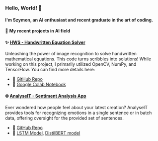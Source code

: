 ### Hello, World! 👋 
#### I'm Szymon, an AI enthusiast and recent graduate in the art of coding.


🚀 **My recent projects in AI field**

#### ✨ [HWS - Handwritten Equation Solver](https://example.com/handwritten-equation-solver)
Unleashing the power of image recognition to solve handwritten mathematical equations. This code turns scribbles into solutions! 
While working on this project, I primarily utilized OpenCV, NumPy, and TensorFlow. You can find more details here:
- 📁 [GitHub Repo]()
- 📘 [Google Colab Notebook]()

#### 🌐 [AnalyseIT - Sentiment Analysis App](https://analyseit-frontend.onrender.com/)
Ever wondered how people feel about your latest creation? AnalyseIT provides tools for recognizing emotions in a single sentence or in batch data, offering oversight for the provided set of sentences.
- 📁 [GitHub Repo](https://github.com/szymon8576/AnalyseIT)
- 📘 [LSTM Model](https://colab.research.google.com/drive/1bwBMnJFGU2RCaIVwUoTuAzc92nFKcTnu?usp=sharing), [DistilBERT model](https://colab.research.google.com/drive/1bwBMnJFGU2RCaIVwUoTuAzc92nFKcTnu?usp=sharing)

<!--
**szymon8576/szymon8576** is a ✨ _special_ ✨ repository because its `README.md` (this file) appears on your GitHub profile.

Here are some ideas to get you started:

- 🔭 I’m currently working on ...
- 🌱 I’m currently learning ...
- 👯 I’m looking to collaborate on ...
- 🤔 I’m looking for help with ...
- 💬 Ask me about ...
- 📫 How to reach me: ...
- 😄 Pronouns: ...
- ⚡ Fun fact: ...
-->
